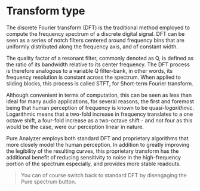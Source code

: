 # Transform type
The discrete Fourier transform (DFT) is the traditional method employed to compute the frequency
spectrum of a discrete digital signal. DFT can be seen as a series of notch filters centered around
frequency bins that are uniformly distributed along the frequency axis, and of constant width.

The quality factor of a resonant filter, commonly denoted as Q, is defined as the ratio of its bandwidth
relative to its center frequency. The DFT process is therefore analogous to a variable Q filter-bank, in
other words, its frequency resolution is constant across the spectrum. When applied to sliding blocks,
this process is called STFT, for Short-term Fourier transform.

Although convenient in terms of computation, this can be seen as less than ideal for many audio
applications, for several reasons, the first and foremost being that human perception of frequency is
known to be quasi-<i>logarithmic</i>. Logarithmic means that a two-fold increase in frequency translates
to a one octave shift, a four-fold increase as a two-octave shift - and not four as this would be the
case, were our perception linear in nature.

Pure Analyzer employs both standard DFT and proprietary algorithms that more closely model the human
perception. In addition to greatly improving the legibility of the resulting curves, this proprietary
transform has the additional benefit of reducing sensitivity to noise in the high-frequency portion of
the spectrum especially, and provides more stable readouts.

> You can of course switch back to standard DFT by disengaging the Pure spectrum button.

